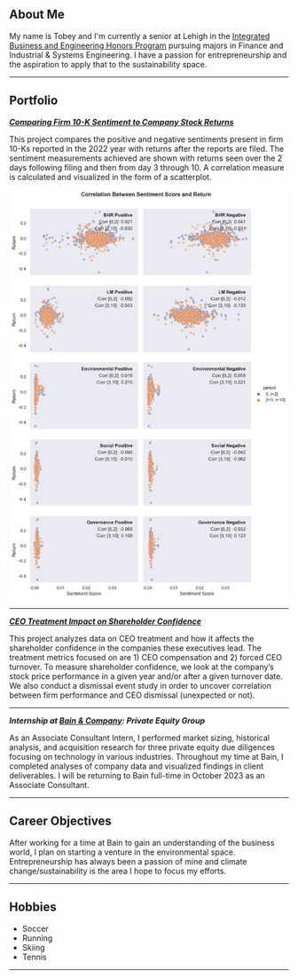 ## About Me

My name is Tobey and I'm currently a senior at Lehigh in the [Integrated Business and Engineering Honors Program](https://ibe.lehigh.edu/) pursuing majors in Finance and Industrial & Systems Engineering. I have a passion for entrepreneurship and the aspiration to apply that to the sustainability space.

---

## Portfolio

<!-- You can link to other websites, PDFs in this repo, and other pages in this repo -->

_**[Comparing Firm 10-K Sentiment to Company Stock Returns](report/report.md)**_

This project compares the positive and negative sentiments present in firm 10-Ks reported in the 2022 year with returns after the reports are filed. The sentiment measurements achieved are shown with returns seen over the 2 days following filing and then from day 3 through 10. A correlation measure is calculated and visualized in the form of a scatterplot.

<img src="report/scatterplot.png?raw=true"/>

---

_**[CEO Treatment Impact on Shareholder Confidence](https://tobeybill.github.io/dreamteam/)**_

This project analyzes data on CEO treatment and how it affects the shareholder confidence in the companies these executives lead. The treatment metrics focused on are 1) CEO compensation and 2) forced CEO turnover. To measure shareholder confidence, we look at the company’s stock price performance in a given year and/or after a given turnover date. We also conduct a dismissal event study in order to uncover correlation between firm performance and CEO dismissal (unexpected or not).

---

_**Internship at [Bain & Company](https://www.bain.com): Private Equity Group**_

As an Associate Consultant Intern, I performed market sizing, historical analysis, and acquisition research for three private equity due diligences focusing on technology in various industries. Throughout my time at Bain, I completed analyses of company data and visualized findings in client deliverables. I will be returning to Bain full-time in October 2023 as an Associate Consultant.

---

## Career Objectives

After working for a time at Bain to gain an understanding of the business world, I plan on starting a venture in the environmental space. Entrepreneurship has always been a passion of mine and climate change/sustainability is the area I hope to focus my efforts.

---

## Hobbies

- Soccer
- Running
- Skiing
- Tennis

---

